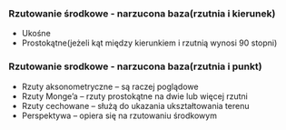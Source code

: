 ### Rzutowanie środkowe - narzucona baza(rzutnia i kierunek)
- Ukośne
- Prostokątne(jeżeli kąt między kierunkiem i rzutnią wynosi 90 stopni)
### Rzutowanie srodkowe - narzucona baza(rzutnia i punkt)
- Rzuty aksonometryczne – są raczej poglądowe
- Rzuty Monge’a – rzuty prostokątne na dwie lub więcej rzutni
- Rzuty cechowane – służą do ukazania ukształtowania terenu
- Perspektywa – opiera się na rzutowaniu środkowym